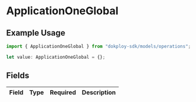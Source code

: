 # ApplicationOneGlobal

## Example Usage

```typescript
import { ApplicationOneGlobal } from "dokploy-sdk/models/operations";

let value: ApplicationOneGlobal = {};
```

## Fields

| Field       | Type        | Required    | Description |
| ----------- | ----------- | ----------- | ----------- |